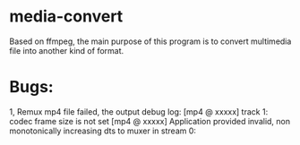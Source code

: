 media-convert
=============
Based on ffmpeg, the main purpose of this program is to
convert multimedia file into another kind of format.

Bugs:
=============
1, Remux mp4 file failed, the output debug log:
    [mp4 @ xxxxx] track 1: codec frame size is not set
    [mp4 @ xxxxx] Application provided invalid, non monotonically increasing dts to muxer in stream 0:

